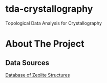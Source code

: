 # tda-crystallography
Topological Data Analysis for Crystallography

# About The Project

## Data Sources

[Database of Zeolite Structures](https://www.iza-structure.org/IZA-SC/ftc_table.php)